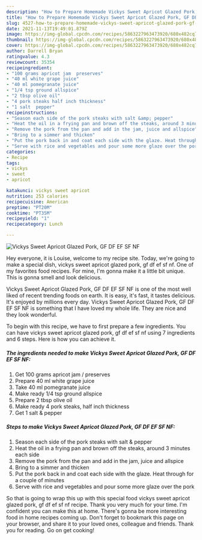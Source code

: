 ```yaml
---
description: "How to Prepare Homemade Vickys Sweet Apricot Glazed Pork, GF DF EF SF NF"
title: "How to Prepare Homemade Vickys Sweet Apricot Glazed Pork, GF DF EF SF NF"
slug: 4527-how-to-prepare-homemade-vickys-sweet-apricot-glazed-pork-gf-df-ef-sf-nf
date: 2021-11-13T19:49:01.879Z
image: https://img-global.cpcdn.com/recipes/5863227963473920/680x482cq70/vickys-sweet-apricot-glazed-pork-gf-df-ef-sf-nf-recipe-main-photo.jpg
thumbnail: https://img-global.cpcdn.com/recipes/5863227963473920/680x482cq70/vickys-sweet-apricot-glazed-pork-gf-df-ef-sf-nf-recipe-main-photo.jpg
cover: https://img-global.cpcdn.com/recipes/5863227963473920/680x482cq70/vickys-sweet-apricot-glazed-pork-gf-df-ef-sf-nf-recipe-main-photo.jpg
author: Darrell Bryan
ratingvalue: 4.3
reviewcount: 35354
recipeingredient:
- "100 grams apricot jam  preserves"
- "40 ml white grape juice"
- "40 ml pomegranate juice"
- "1/4 tsp ground allspice"
- "2 tbsp olive oil"
- "4 pork steaks half inch thickness"
- "1 salt  pepper"
recipeinstructions:
- "Season each side of the pork steaks with salt &amp; pepper"
- "Heat the oil in a frying pan and brown off the steaks, around 3 minutes each side"
- "Remove the pork from the pan and add in the jam, juice and allspice"
- "Bring to a simmer and thicken"
- "Put the pork back in and coat each side with the glaze. Heat through for a couple of minutes"
- "Serve with rice and vegetables and pour some more glaze over the pork"
categories:
- Recipe
tags:
- vickys
- sweet
- apricot

katakunci: vickys sweet apricot 
nutrition: 253 calories
recipecuisine: American
preptime: "PT20M"
cooktime: "PT35M"
recipeyield: "1"
recipecategory: Lunch

---
```



![Vickys Sweet Apricot Glazed Pork, GF DF EF SF NF](https://img-global.cpcdn.com/recipes/5863227963473920/680x482cq70/vickys-sweet-apricot-glazed-pork-gf-df-ef-sf-nf-recipe-main-photo.jpg)

Hey everyone, it is Louise, welcome to my recipe site. Today, we're going to make a special dish, vickys sweet apricot glazed pork, gf df ef sf nf. One of my favorites food recipes. For mine, I'm gonna make it a little bit unique. This is gonna smell and look delicious.



Vickys Sweet Apricot Glazed Pork, GF DF EF SF NF is one of the most well liked of recent trending foods on earth. It is easy, it's fast, it tastes delicious. It's enjoyed by millions every day. Vickys Sweet Apricot Glazed Pork, GF DF EF SF NF is something that I have loved my whole life. They are nice and they look wonderful.


To begin with this recipe, we have to first prepare a few ingredients. You can have vickys sweet apricot glazed pork, gf df ef sf nf using 7 ingredients and 6 steps. Here is how you can achieve it.

<!--inarticleads1-->

##### The ingredients needed to make Vickys Sweet Apricot Glazed Pork, GF DF EF SF NF:

1. Get 100 grams apricot jam / preserves
1. Prepare 40 ml white grape juice
1. Take 40 ml pomegranate juice
1. Make ready 1/4 tsp ground allspice
1. Prepare 2 tbsp olive oil
1. Make ready 4 pork steaks, half inch thickness
1. Get 1 salt &amp; pepper




<!--inarticleads2-->

##### Steps to make Vickys Sweet Apricot Glazed Pork, GF DF EF SF NF:

1. Season each side of the pork steaks with salt &amp; pepper
1. Heat the oil in a frying pan and brown off the steaks, around 3 minutes each side
1. Remove the pork from the pan and add in the jam, juice and allspice
1. Bring to a simmer and thicken
1. Put the pork back in and coat each side with the glaze. Heat through for a couple of minutes
1. Serve with rice and vegetables and pour some more glaze over the pork




So that is going to wrap this up with this special food vickys sweet apricot glazed pork, gf df ef sf nf recipe. Thank you very much for your time. I'm confident you can make this at home. There's gonna be more interesting food in home recipes coming up. Don't forget to bookmark this page on your browser, and share it to your loved ones, colleague and friends. Thank you for reading. Go on get cooking!
